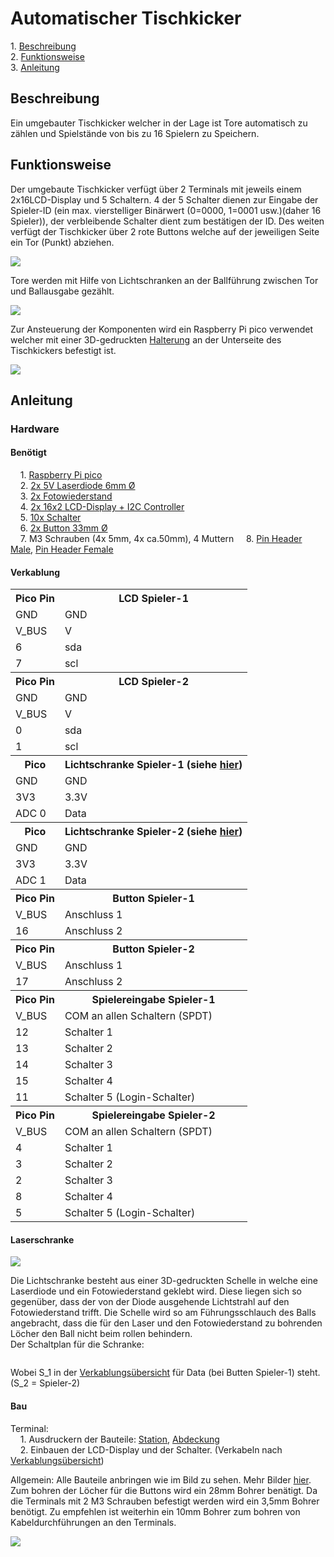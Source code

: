 <h1>Automatischer Tischkicker</h1>
<p>
1. <a href="https://github.com/Zananz/Automatischer-Tischkicker#beschreibung">Beschreibung</a><br>
2. <a href="https://github.com/Zananz/Automatischer-Tischkicker#funktionsweise">Funktionsweise</a><br>
3. <a href="https://github.com/Zananz/Automatischer-Tischkicker#anleitung">Anleitung</a><br>
</p>
<h2>Beschreibung</h2>
<p>Ein umgebauter Tischkicker welcher in der Lage ist Tore
automatisch zu zählen und Spielstände von bis zu 16 Spielern zu
Speichern.
</p>
<h2>Funktionsweise</h2>
<p>Der umgebaute Tischkicker verfügt über 2 Terminals mit jeweils
einem 2x16LCD-Display und 5 Schaltern. 4 der 5 Schalter dienen zur
Eingabe der Spieler-ID (ein max. vierstelliger Binärwert (0=0000,
1=0001 usw.)(daher 16 Spieler)), der verbleibende Schalter dient zum
bestätigen der ID.  Des weiten verfügt der Tischkicker über 2 rote
Buttons welche auf der jeweiligen Seite ein Tor (Punkt) abziehen.</p>
<img src="Bilder/Terminal.JPG">
<p>Tore werden mit Hilfe von Lichtschranken an der Ballführung
zwischen Tor und Ballausgabe gezählt.</p>
<img src="Bilder/Ball_Führung.JPG">
<p>Zur Ansteuerung der Komponenten wird ein Raspberry Pi pico verwendet welcher mit einer 3D-gedruckten <a href = "https://github.com/Zananz/Automatischer-Tischkicker/blob/main/3D-Modele/Halterung%20Platine.stl">Halterung</a> an der Unterseite des Tischkickers befestigt ist.</p>
<img src="Bilder/Pico.JPG">
<h2>Anleitung</h2>
<h3>Hardware</h3>
<h4>Benötigt</h4>
<p>
&nbsp;&nbsp;&nbsp;&nbsp;1. <a href="https://www.reichelt.de/de/de/raspberry-pi-pico-rp2040-cortex-m0-microusb-rasp-pi-pico-p295706.html?PROVID=2788&gclid=Cj0KCQjw5uWGBhCTARIsAL70sLJZmWKXHrvFUepyNmBNkdQq6oy-H902bFISH3mzTY8U6nheLmrltdcaAk_PEALw_wcB&&r=1">Raspberry Pi pico</a><br>
&nbsp;&nbsp;&nbsp;&nbsp;2. <a href="https://www.ebay.de/itm/353136370982?_trkparms=aid%3D1110002%26algo%3DSPLICE.SOI%26ao%3D1%26asc%3D232959%26meid%3D17ccc1449bfd4c81a873386502849afa%26pid%3D101196%26rk%3D1%26rkt%3D12%26sd%3D353187914842%26itm%3D353136370982%26pmt%3D1%26noa%3D0%26pg%3D2047675%26algv%3DPromotedSellersOtherItemsV2WithMLRv3&_trksid=p2047675.c101196.m2219&amdata=cksum%3A35313637098217ccc1449bfd4c81a873386502849afa%7Cenc%3AAQAGAAACAKuqBdasenSZkhYEh9RaiJYvGkEfNnbGMrV26sVGA9Ny67MuxizaHrKsm8ySrqm6aCtRB%252BvvoT5l3eoU6fa05gt4BSjBjMw7ck4od81Jn8lTAx3eZ3lK%252B1MQ9S2JVCVeh7rP9xBuNoeFK%252BfXDn%252F7oWvXh7OZ4ycmXcdnZ%252FbdIptAPyyFW9gga2ZVR0bNjWgRco3FRwM5s7E6jfWSV1iBfS2J4XmYaRyY3HheX1I2VfBsLb2u04E1Ac039gxYAPz8Bb%252BFjFH8K8SgAFDExoeOwpQXZJaE6z1leza1qBYpF8zwZBA9ifAjpWiGFC0J%252FFDMKbvS%252BDEnHyZQxojdmyImcTcq7rTVxuY%252BLIhmMTEMs8DpTrjd7LvcCAXGHZHnpaZp7daRGFsWucp7BAPdPxIc9PEGxYzUTZGCyXxTQ4EiRKQJQJ2Wgp6560MjvmgXb6MTfpzMivLNViCLDye%252Fu38YDv%252FvnpbiEW%252FXt9Fv%252FQDMuNeucS9ON16BSmqTRrlpC0P8Kjft3fIHdvSMwd%252BRuRJZQ%252F30aQW2WsMaWnrIsUIXEQMSte8s8DqCCdjJeOwdbotvA8KsEdCQ7mFaD5K6gYLIBhytDdeNuYBhB%252FwwptXbmpnx1TogJe0vry4TD4fShxDQpmt0em10%252BzUHvRoT%252Fs6dmbvXPpoo2j4xAjFQeFfAGnXd%7Campid%3APL_CLK%7Cclp%3A2047675">2x 5V Laserdiode 6mm Ø</a><br>
&nbsp;&nbsp;&nbsp;&nbsp;3. <a href="https://www.ebay.de/itm/272853994103?chn=ps&mkevt=1&mkcid=28">2x Fotowiederstand</a><br>
&nbsp;&nbsp;&nbsp;&nbsp;4. <a href="https://www.ebay.de/itm/353160204184?mkevt=1&mkcid=1&mkrid=707-53477-19255-0&campid=5338364437&customid=353160204184_12576&toolid=11000">2x 16x2 LCD-Display + I2C Controller </a><br>
&nbsp;&nbsp;&nbsp;&nbsp;5. <a href="https://www.ebay.de/itm/333602388391?ssPageName=STRK%3AMEBIDX%3AIT&_trksid=p2060353.m2749.l2649">10x Schalter</a><br>
&nbsp;&nbsp;&nbsp;&nbsp;6. <a href="https://www.reichelt.de/arcade-button-mit-mikrostaster-rot-arc-button-rd-p225319.html?PROVID=2788&gclid=Cj0KCQjw5uWGBhCTARIsAL70sLJVQ4KVxEaYdbZvQqt8TTKTVURrjntogCm4_aFAXm4QZtlTiLIYugQaAh4OEALw_wcB">2x Button 33mm Ø</a><br>
&nbsp;&nbsp;&nbsp;&nbsp;7. M3 Schrauben (4x 5mm, 4x ca.50mm), 4 Muttern
&nbsp;&nbsp;&nbsp;&nbsp;8. <a href="https://www.ebay.de/itm/174035126580?chn=ps&mkevt=1&mkcid=28">Pin Header Male</a>, <a href="https://www.ebay.de/itm/174252775416?chn=ps&mkevt=1&mkcid=28">Pin Header Female</a>
</p>
<h4>Verkablung</h4>
<table>
  <tr>
    <th>Pico Pin</th><th>LCD Spieler-1</th>
  </tr>
  <tr>
    <td>GND</td><td>GND</td>
  </tr>
  <tr>
    <td>V_BUS</td><td>V</td>
  </tr>
  <tr>
    <td>6</td><td>sda</td>
  </tr>
  <tr>
    <td>7</td><td>scl</td>
  </tr>
  <tr>
    <th>Pico Pin</th><th>LCD Spieler-2</th>
  </tr>
  <tr>
    <td>GND</td><td>GND</td>
  </tr>
  <tr>
    <td>V_BUS</td><td>V</td>
  </tr>
  <tr>
    <td>0</td><td>sda</td>
  </tr>
  <tr>
    <td>1</td><td>scl</td>
  </tr>
  <tr>
    <th>Pico</th><th>Lichtschranke Spieler-1 (siehe <a href="https://github.com/Zananz/Automatischer-Tischkicker#laserschranken">hier</a>)</th>
  </tr>
  <tr>
    <td>GND</td><td>GND</td>
  </tr>
  <tr>
    <td>3V3</td><td>3.3V</td>
  </tr>
  <tr>
    <td>ADC 0</td><td>Data</td>
  </tr>
  <tr>
    <th>Pico</th><th>Lichtschranke Spieler-2 (siehe <a href="https://github.com/Zananz/Automatischer-Tischkicker#laserschranken">hier</a>)</th>
  </tr>
  <tr>
    <td>GND</td><td>GND</td>
  </tr>
  <tr>
    <td>3V3</td><td>3.3V</td>
  </tr>
  <tr>
    <td>ADC 1</td><td>Data</td>
  </tr>
  <tr>
    <th>Pico Pin</th><th>Button Spieler-1</th>
  </tr>
  <tr>
    <td>V_BUS</td><td>Anschluss 1</td>
  </tr>
  <tr>
    <td>16</td><td>Anschluss 2</td>
  </tr>
  <tr>
    <th>Pico Pin</th><th>Button Spieler-2</th>
  </tr>
  <tr>
    <td>V_BUS</td><td>Anschluss 1</td>
  </tr>
  <tr>
    <td>17</td><td>Anschluss 2</td>
  </tr>
  <tr>
    <th>Pico Pin</th><th>Spielereingabe Spieler-1</th>
  </tr>
  <tr>
    <td>V_BUS</td><td>COM an allen Schaltern (SPDT)</td>
  </tr>
  <tr>
    <td>12</td><td>Schalter 1</td>
  </tr>
  <tr>
    <td>13</td><td>Schalter 2</td>
  </tr>
  <tr>
    <td>14</td><td>Schalter 3</td>
  </tr>
  <tr>
    <td>15</td><td>Schalter 4</td>
  </tr>
  <tr>
    <td>11</td><td>Schalter 5 (Login-Schalter)</td>
  </tr>
  <tr>
    <th>Pico Pin</th><th>Spielereingabe Spieler-2</th>
  </tr>
  <tr>
    <td>V_BUS</td><td>COM an allen Schaltern (SPDT)</td>
  </tr>
  <tr>
    <td>4</td><td>Schalter 1</td>
  </tr>
  <tr>
    <td>3</td><td>Schalter 2</td>
  </tr>
  <tr>
    <td>2</td><td>Schalter 3</td>
  </tr>
  <tr>
    <td>8</td><td>Schalter 4</td>
  </tr>
  <tr>
    <td>5</td><td>Schalter 5 (Login-Schalter)</td>
  </tr>
</table>
<h4>Laserschranke</h4>
<img src="Bilder/Lichtschranke.JPG">
<p>
Die Lichtschranke besteht aus einer 3D-gedruckten Schelle in welche eine Laserdiode und ein Fotowiederstand geklebt wird. Diese liegen sich so gegenüber, dass der von der Diode ausgehende Lichtstrahl auf den Fotowiederstand trifft. Die Schelle wird so am Führungsschlauch des Balls angebracht, dass die für den Laser und den Fotowiederstand zu bohrenden Löcher den Ball nicht beim rollen behindern.<br>
Der Schaltplan für die Schranke:
</p>
<img src="Bilder/Schaltplan-Lichtschranke.jpg" alt="">
<p>Wobei S_1 in der <a href="https://github.com/Zananz/Automatischer-Tischkicker#verkablung">Verkablungsübersicht</a> für Data (bei Butten Spieler-1) steht.(S_2 = Spieler-2)</p>
<h4>Bau</h4>
<p>
Terminal:<br>
&nbsp;&nbsp;&nbsp;&nbsp;1. Ausdruckern der Bauteile: <a href="https://github.com/Zananz/Automatischer-Tischkicker/blob/main/3D-Modele/Tischkicker_Station.stl">Station</a>, <a href="https://github.com/Zananz/Automatischer-Tischkicker/blob/main/3D-Modele/Abdeckung.stl">Abdeckung</a><br>
&nbsp;&nbsp;&nbsp;&nbsp;2. Einbauen der LCD-Display und der Schalter. (Verkabeln nach <a href="https://github.com/Zananz/Automatischer-Tischkicker#verkablung">Verkablungsübersicht</a>)<br>
</p>
<p>
Allgemein:
Alle Bauteile anbringen wie im Bild zu sehen. Mehr Bilder <a href="https://github.com/Zananz/Automatischer-Tischkicker/tree/main/Bilder">hier</a>.<br>
Zum bohren der Löcher für die Buttons wird ein 28mm Bohrer benätigt. Da die Terminals mit 2 M3 Schrauben befestigt werden wird ein 3,5mm Bohrer benötigt. Zu empfehlen ist weiterhin ein 10mm Bohrer zum bohren von Kabeldurchführungen an den Terminals.
</p>
<img src="Bilder/Tischkicker.JPG">
<p>

</p>
